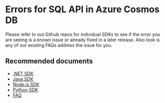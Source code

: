 <properties
	pageTitle="SQL - Error or incorrect result"
  description="SQL - Error or incorrect result"
	service="microsoft.documentdb"
	resource="databaseAccounts"
	authors="rnagpal"
	displayOrder="111"
	selfHelpType="resource"
	supportTopicIds="32597522, 32597544"
	resourceTags=""
	productPesIds="15585"
	cloudEnvironments="public"
/>

# Errors for SQL API in Azure Cosmos DB

Please refer to out Github repos for individual SDKs to see if the error you are seeing is a known issue or already fixed in a later release.
Also look is any of our existing FAQs address the issue for you.

## **Recommended documents**

* [.NET SDK](https://github.com/Azure/azure-cosmosdb-dotnet/issues)
* [Java SDK](https://github.com/Azure/azure-documentdb-java/issues)
* [Node.js SDK](https://github.com/Azure/azure-cosmos-js/issues)
* [Python SDK](https://github.com/Azure/azure-documentdb-python/issues)
* [FAQ](https://docs.microsoft.com/en-us/azure/cosmos-db/faq#sql-api)
